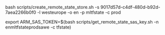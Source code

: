 bash scripts/create_remote_state_store.sh -s 9017d57d-c4df-480d-b92d-7aea2266b0f0 -l westeurope -o en -p mltfstate -c prod 

export ARM_SAS_TOKEN=$(bash scripts/get_remote_state_sas_key.sh -n enmltfstateprodsawe -c tfstate)